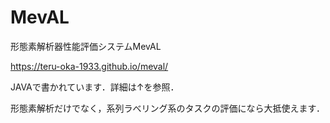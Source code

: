 # MevAL
形態素解析器性能評価システムMevAL

https://teru-oka-1933.github.io/meval/

JAVAで書かれています．詳細は↑を参照．

形態素解析だけでなく，系列ラべリング系のタスクの評価になら大抵使えます．
